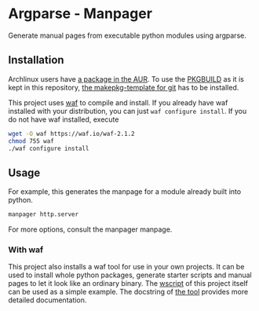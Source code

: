 # Argparse - Manpager

Generate manual pages from executable python modules using argparse.

## Installation

Archlinux users have [a package in the AUR](https://aur.archlinux.org/packages/python-argparse-manpager-git/). To use the [PKGBUILD](PKGBUILD) as it is kept in this repository, [the makepkg-template for git](https://github.com/dffischer/git-makepkg-template) has to be installed.

This project uses [waf](https://code.google.com/p/waf/) to compile and install. If you already have waf installed with your distribution, you can just `waf configure install`. If you do not have waf installed, execute

```bash
wget -O waf https://waf.io/waf-2.1.2
chmod 755 waf
./waf configure install
```

## Usage

For example, this generates the manpage for a module already built into python.

```bash
manpager http.server
```

For more options, consult the manpager manpage.

### With waf

This project also installs a waf tool for use in your own projects. It can be used to install whole python packages, generate starter scripts and manual pages to let it look like an ordinary binary. The [wscript](wscript) of this project itself can be used as a simple example. The docstring of [the tool](waftools/manpyger.py) provides more detailed documentation.
